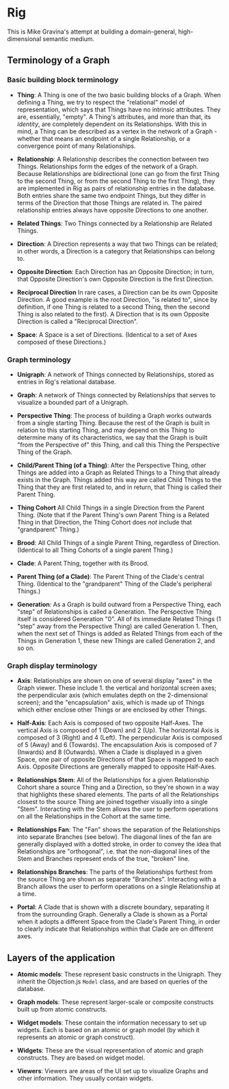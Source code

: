 # Rig

This is Mike Gravina's attempt at building a domain-general, high-dimensional semantic medium.


## Terminology of a Graph


### Basic building block terminology

* **Thing**: 
A Thing is one of the two basic building blocks of a Graph. When defining a Thing,
we try to respect the "relational" model of representation, which says that Things
have no intrinsic attributes. They are, essentially, "empty". A Thing's attributes,
and more than that, its *identity*, are completely dependent on its Relationships.
With this in mind, a Thing can be described as a vertex in the network of a Graph -
whether that means an endpoint of a single Relationship, or a convergence point of
many Relationships.

* **Relationship**:
A Relationship describes the connection between two Things. Relationships form the
edges of the network of a Graph.
Because Relationships are bidirectional (one can go from the first Thing to the
second Thing, or from the second Thing to the first Thing), they are implemented
in Rig as pairs of relationship entries in the database. Both entries share the
same two endpoint Things, but they differ in terms of the Direction that those
Things are related in. The paired relationship entries always have opposite
Directions to one another.

* **Related Things**: 
Two Things connected by a Relationship are Related Things.

* **Direction**: 
A Direction represents a way that two Things can be related; in other words, a
Direction is a category that Relationships can belong to.

* **Opposite Direction**:
Each Direction has an Opposite Direction; in turn, that Opposite
Direction's own Opposite Direction is the first Direction.

* **Reciprocal Direction**
In rare cases, a Direction can be its own Opposite Direction. A good example is
the root Direction, "is related to", since by definition, if one Thing is related
to a second Thing, then the second Thing is also related to the first). A Direction
that is its own Opposite Direction is called a "Reciprocal Direction".

* **Space**: 
A Space is a set of Directions. (Identical to a set of Axes composed of these
Directions.)


### Graph terminology

* **Unigraph**: A network of Things connected by Relationships, stored as entries in
Rig's relational database.

* **Graph**: A network of Things connected by Relationships that serves to
visualize a bounded part of a Unigraph.

* **Perspective Thing**: The process of building a Graph works outwards from a
single starting Thing. Because the rest of the Graph is built in relation to this
starting Thing, and may depend on this Thing to determine many of its
characteristics, we say that the Graph is built "from the Perspective of" this
Thing, and call this Thing the Perspective Thing of the Graph.

* **Child/Parent Thing (of a Thing)**: After the Perspective Thing, other Things
are added into a Graph as Related Things to a Thing that already exists in the
Graph. Things added this way are called Child Things to the Thing that they are
first related to, and in return, that Thing is called their Parent Thing.

* **Thing Cohort** All Child Things in a single Direction from the Parent Thing. (Note
that if the Parent Thing's own Parent Thing is a Related Thing in that Direction,
the Thing Cohort does *not* include that "grandparent" Thing.)

* **Brood**: All Child Things of a single Parent Thing, regardless of Direction.
(Identical to all Thing Cohorts of a single parent Thing.)

* **Clade**: A Parent Thing, together with its Brood.

* **Parent Thing (of a Clade)**: The Parent Thing of the Clade's central Thing.
(Identical to the "grandparent" Thing of the Clade's peripheral Things.)

* **Generation**: As a Graph is build outward from a Perspective Thing, each
"step" of Relationships is called a Generation. The Perspective Thing itself
is considered Generation "0". All of its immediate Related Things (1 "step"
away from the Perspective Thing) are called Generation 1. Then, when the next
set of Things is added as Related Things from each of the Things in Generation
1, these new Things are called Generation 2, and so on.


### Graph display terminology

* **Axis**: Relationships are shown on one of several display "axes" in the
Graph viewer. These include 1. the vertical and horizontal screen axes; the
perpendicular axis (which emulates depth on the 2-dimensional screen); and
the "encapsulation" axis, which is made up of Things which either enclose
other Things or are enclosed by other Things.

* **Half-Axis**: Each Axis is composed of two opposite Half-Axes. The vertical
Axis is composed of 1 (Down) and 2 (Up). The horizontal Axis is composed of
3 (Right) and 4 (Left). The perpendicular Axis is composed of 5 (Away) and 6
(Towards). The encapsulation Axis is composed of 7 (Inwards) and 8 (Outwards).
When a Clade is displayed in a given Space, one pair of opposite Directions of
that Space is mapped to each Axis. Opposite Directions are generally mapped to
opposite Half-Axes.

* **Relationships Stem**: All of the Relationships for a given Relationship 
Cohort share a source Thing and a Direction, so they're shown in a way that
highlights these shared elements. The parts of all the Relationships closest
to the source Thing are joined together visually into a single "Stem".
Interacting with the Stem allows the user to perform operations on all the
Relationships in the Cohort at the same time.

* **Relationships Fan**: The "Fan" shows the separation of the Relationships
into separate Branches (see below). The diagonal lines of the fan are generally
displayed with a dotted stroke, in order to convey the idea that Relationships
are "orthogonal", i.e. that the non-diagonal lines of the Stem and Branches
represent ends of the true, "broken" line.

* **Relationships Branches**: The parts of the Relationships furthest from the
source Thing are shown as separate "Branches". Interacting with a Branch allows
the user to perform operations on a single Relationship at a time.

* **Portal**: A Clade that is shown with a discrete boundary, separating it from
the surrounding Graph. Generally a Clade is shown as a Portal when it adopts a
different Space from the Clade's Parent Thing, in order to clearly indicate that
Relationships within that Clade are on different axes.


## Layers of the application

* **Atomic models**: These represent basic constructs in the Unigraph. They
inherit the Objection.js `Model` class, and are based on queries of the
database.

* **Graph models**: These represent larger-scale or composite constructs built
up from atomic constructs. 

* **Widget models**: These contain the information necessary to set up
widgets. Each is based on an atomic or graph model (by which it represents an
atomic or graph construct).

* **Widgets**: These are the visual representation of atomic and graph
constructs. They are based on widget model.

* **Viewers**: Viewers are areas of the UI set up to visualize Graphs and
other information. They usually contain widgets.